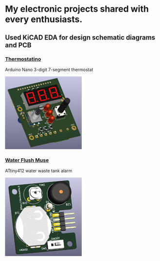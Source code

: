 # My electronic projects shared with every enthusiasts.
## Used KiCAD EDA for design schematic diagrams and PCB 
### [Thermostatino](https://github.com/devincentiis/electronics/blob/main/Thermostatino) 
Arduino Nano 3-digit 7-segment thermostat 

[<img alt="Thermostatino Top" src="https://github.com/devincentiis/electronics/blob/main/Thermostatino/ThermostatinoTop.jpg?raw=true" width="50%">](https://github.com/devincentiis/electronics/blob/main/Thermostatino/ThermostatinoTop.jpg)

### [Water Flush Muse](https://github.com/devincentiis/electronics/blob/main/WaterFlushMuse) 
ATtiny412 water waste tank alarm

[<img alt="WaterFlushMuse" src="https://github.com/devincentiis/electronics/blob/main/WaterFlushMuse/render.png?raw=true" width="50%">](https://github.com/devincentiis/electronics/blob/main/WaterFlushMuse/render.png)
